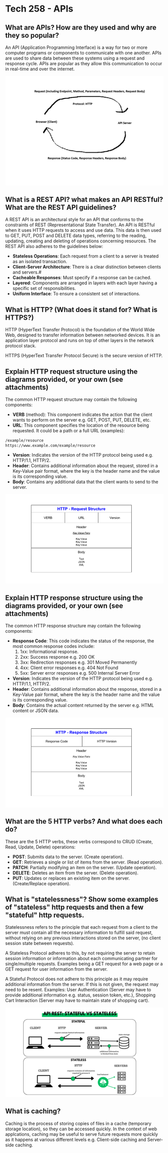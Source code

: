 # Tech 258 - APIs

## What are APIs? How are they used and why are they so popular?
An API (Application Programming Interface) is a way for two or more computer programs or components to communicate with one another. APIs are used to share data between these systems using a request and response cycle. APIs are popular as they allow this communication to occur in real-time and over the internet.

![API_data_transfer.png](images/API_data_transfer.png)

## What is a REST API? what makes an API RESTful? What are the REST API guidelines?
A REST API is an architectural style for an API that conforms to the constraints of REST (Representational State Transfer). An API is RESTful when it uses HTTP requests to access and use data. This data is then used to GET, PUT, POST and DELETE data types, referring to the reading, updating, creating and deleting of operations concerning resources. The REST API also adheres to the guidelines below:

- **Stateless Operations**: Each request from a client to a server is treated as an isolated transaction.
- **Client-Server Architecture**: There is a clear distinction between clients and servers.#
- **Cacheable Responses**: Must specify if a response can be cached.
- **Layered**: Components are arranged in layers with each layer having a specific set of responsibilities.
- **Uniform Interface**: To ensure a consistent set of interactions.

## What is HTTP? (What does it stand for? What is HTTPS?)
HTTP (HyperText Transfer Protocol) is the foundation of the World Wide Web, designed to transfer information between networked devices. It is an application layer protocol and runs on top of other layers in the network protocol stack.

HTTPS (HyperText Transfer Protocol Secure) is the secure version of HTTP.

## Explain HTTP request structure using the diagrams provided, or your own (see attachments)

The common HTTP request structure may contain the following components:

- **VERB** (method): This component indicates the action that the client wants to perform on the server e.g. GET, POST, PUT, DELETE, etc.
- **URL**: This component specifies the location of the resource being requested. It could be a path or a full URL (examples):
```
/example/resource
https://www.example.com/example/resource
```
- **Version**: Indicates the version of the HTTP protocol being used e.g. HTTP/1.1, HTTP/2.
- **Header**: Contains additional information about the request, stored in a Key-Value pair format, where the key is the header name and the value is its corresponding value.
- **Body**: Contains any additional data that the client wants to send to the server.

![HTTP_request_structure.png](images/HTTP_request_structure.png)

## Explain HTTP response structure using the diagrams provided, or your own (see attachments)
The common HTTP response structure may contain the following components:

- **Response Code**: This code indicates the status of the response, the most common response codes include:
    1) 1xx: Informational response.
    2) 2xx: Success response e.g. 200 OK
    3) 3xx: Redirection responses e.g. 301 Moved Permanently
    4) 4xx: Client error responses e.g. 404 Not Found
    5) 5xx: Server error responses e.g. 500 Internal Server Error
- **Version**: Indicates the version of the HTTP protocol being used e.g. HTTP/1.1, HTTP/2.
- **Header**: Contains additional information about the response, stored in a Key-Value pair format, where the key is the header name and the value is its corresponding value.
- **Body**: Contains the actual content returned by the server e.g. HTML content or JSON data.

![HTTP_response_structure.png](images/HTTP_response_structure.png)

## What are the 5 HTTP verbs? And what does each do?
These are the 5 HTTP verbs, these verbs correspond to CRUD (Create, Read, Update, Delete) operations:

- **POST**: Submits data to the server. (Create operation).
- **GET**: Retrieves a single or list of items from the server. (Read operation).
- **PATCH**: Partially modifying an item on the server. (Update operation).
- **DELETE**: Deletes an item from the server. (Delete operation).
- **PUT**: Updates or replaces an existing item on the server. (Create/Replace operation).

## What is "statelessness"? Show some examples of "stateless" http requests and then a few "stateful" http requests.
Statelessness refers to the principle that each request from a client to the server must contain all the necessary information to fulfill said request, without relying on any previous interactions stored on the server, (no client session state between requests).

A Stateless Protocol adheres to this, by not requiring the server to retain session information or information about each communicating partner for single/multiple requests. Examples being a GET request for a web page or a GET request for user information from the server.

A Stateful Protocol does not adhere to this principle as it may require additional information from the server. If this is not given, the request may need to be resent. Examples: User Authentication (Server may have to provide additional information e.g. status, session token, etc.), Shopping Cart Interaction (Server may have to maintain state of shopping cart).

![rest_api_stateful_vs_stateless.png](images/rest_api_stateful_vs_stateless.png)

## What is caching?
Caching is the process of storing copies of files in a cache (temporary storage location), so they can be accessed quickly. In the context of web applcations, caching may be useful to serve future requests more quickly as it happens at various different levels e.g. Client-side caching and Server-side caching.

